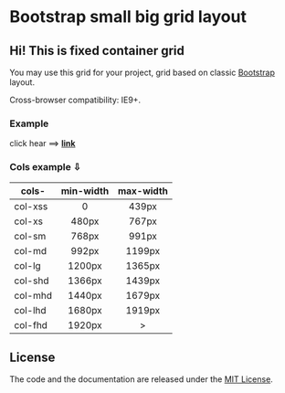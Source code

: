 # Bootstrap small big grid layout

## Hi! This is fixed container grid

You may use this grid for your project, grid based on classic <a href="http://getbootstrap.com/css/#grid" target="_blank">Bootstrap</a> layout.

Cross-browser compatibility: IE9+.

### Example

click hear ==> **[link](https://arhell.github.io/bootstrap-small-big-grid/)**

### Сols example &#8681;

| cols-   	| min-width 	| max-width 	|
|---------	|:---------:	|:---------:	|
| col-xss 	|     0     	|   439px   	|
| col-xs  	|   480px   	|   767px   	|
| col-sm  	|   768px   	|   991px   	|
| col-md  	|   992px   	|   1199px  	|
| col-lg  	|   1200px  	|   1365px  	|
| col-shd 	|   1366px  	|   1439px  	|
| col-mhd 	|   1440px  	|   1679px  	|
| col-lhd 	|   1680px  	|   1919px  	|
| col-fhd 	|   1920px  	|     >     	|

## License

The code and the documentation are released under the [MIT License](LICENSE).